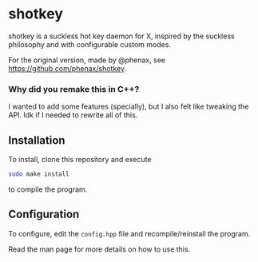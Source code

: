 # shotkey

shotkey is a suckless hot key daemon for X, inspired by the suckless
philosophy and with configurable custom modes.

For the original version, made by @phenax, see
https://github.com/phenax/shotkey.

### Why did you remake this in C++?

I wanted to add some features (specially), but I also felt like tweaking
the API. Idk if I needed to rewrite all of this.

## Installation

To install, clone this repository and execute

```bash
sudo make install
```

to compile the program.

## Configuration

To configure, edit the `config.hpp` file and recompile/reinstall the
program.

<!-- TODO: talk about hooks -->

Read the man page for more details on how to use this.
